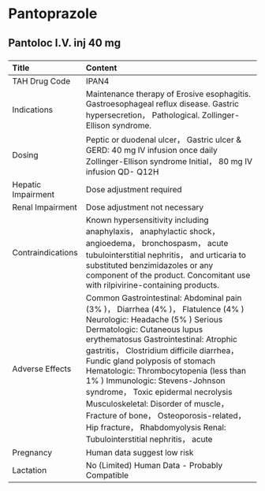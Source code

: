 # Pantoprazole

## Pantoloc I.V. inj 40 mg

##### 

| Title              | Content                                                                                                                                                                                                                                                                                                                                                                                                                                                                                                                                               |
|:-------------------|:------------------------------------------------------------------------------------------------------------------------------------------------------------------------------------------------------------------------------------------------------------------------------------------------------------------------------------------------------------------------------------------------------------------------------------------------------------------------------------------------------------------------------------------------------|
| TAH Drug Code      | IPAN4                                                                                                                                                                                                                                                                                                                                                                                                                                                                                                                                                 |
| Indications        | Maintenance therapy of Erosive esophagitis. Gastroesophageal reflux disease. Gastric hypersecretion， Pathological. Zollinger-Ellison syndrome.                                                                                                                                                                                                                                                                                                                                                                                                       |
| Dosing             | Peptic or duodenal ulcer， Gastric ulcer & GERD: 40 mg IV infusion once daily Zollinger-Ellison syndrome Initial， 80 mg IV infusion QD- Q12H                                                                                                                                                                                                                                                                                                                                                                                                         |
| Hepatic Impairment | Dose adjustment required                                                                                                                                                                                                                                                                                                                                                                                                                                                                                                                              |
| Renal Impairment   | Dose adjustment not necessary                                                                                                                                                                                                                                                                                                                                                                                                                                                                                                                         |
| Contraindications  | Known hypersensitivity including anaphylaxis， anaphylactic shock， angioedema， bronchospasm， acute tubulointerstitial nephritis， and urticaria to substituted benzimidazoles or any component of the product. Concomitant use with rilpivirine-containing products.                                                                                                                                                                                                                                                                               |
| Adverse Effects    | Common Gastrointestinal: Abdominal pain (3% )， Diarrhea (4% )， Flatulence (4% ) Neurologic: Headache (5% ) Serious Dermatologic: Cutaneous lupus erythematosus Gastrointestinal: Atrophic gastritis， Clostridium difficile diarrhea， Fundic gland polyposis of stomach Hematologic: Thrombocytopenia (less than 1% ) Immunologic: Stevens-Johnson syndrome， Toxic epidermal necrolysis Musculoskeletal: Disorder of muscle， Fracture of bone， Osteoporosis-related， Hip fracture， Rhabdomyolysis Renal: Tubulointerstitial nephritis， acute |
| Pregnancy          | Human data suggest low risk                                                                                                                                                                                                                                                                                                                                                                                                                                                                                                                           |
| Lactation          | No (Limited) Human Data - Probably Compatible                                                                                                                                                                                                                                                                                                                                                                                                                                                                                                         |

